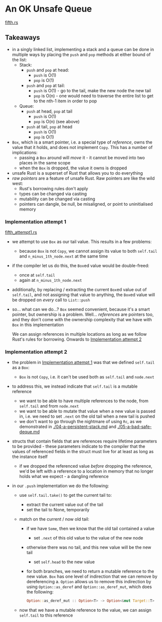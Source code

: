 # An OK Unsafe Queue

[fifth.rs](../src/fifth.rs)

## Takeaways

- in a singly linked list, implementing a stack and a queue can be done in
  multiple ways by placing the `push` and `pop` methods at either bound of the
  list:
  - Stack:
    - `push` and `pop` at head:
      - `push` is O(1)
      - `pop` is O(1)
    - `push` and `pop` at tail:
      - `push` is O(1) - go to the tail, make the new node the new tail
      - `pop` is O(n) - one would need to traverse the entire list to get to the
        nth-1 item in order to pop
  - Queue:
    - `push` at head, `pop` at tail
      - `push` is O(1)
      - `pop` is O(n) (see above)
    * `push` at tail, `pop` at head
      - `push` is O(1)
      - `pop` is O(1)
- `Box`, which is a smart pointer, i.e. a special type of _reference_, owns the
  value that it holds, and does not implement `Copy`. This has a number of
  implications:
  - passing a `Box` around will _move_ it - it cannot be moved into two places
    in the same scope
  - when the `Box` is dropped, the value it owns is dropped
- unsafe Rust is a superset of Rust that allows you to do everything
- _raw pointers_ are a feature of unsafe Rust. Raw pointers are like the wild
  west:
  - Rust's borrowing rules don't apply
  - types can be changed via casting
  - mutability can be changed via casting
  - pointers can dangle, be null, be misaligned, or point to uninitialised
    memory

### Implementation attempt 1

[fifth_attempt1.rs](../src/fifth_attempt_1.rs)

- we attempt to use `Box` as our tail value. This results in a few problems:
  - because `Box` is not `Copy`, we cannot assign its value to both `self.tail`
    and `n_minus_1th_node.next` at the same time
- if the compiler let us do this, the `Box`ed value would be double-freed:
  - once at `self.tail`
  - again at `n_minus_1th_node.next`
- additionally, by replacing / extracting the current `Box`ed value out of
  `self.tail`, and not assigning that value to anything, the `Box`ed value
  will be dropped on _every_ call to `List::push`
- so... what can we do...? `Box` seemed convenient, because it's a smart
  pointer, but ownership is a problem. Well... _references_ are pointers too,
  and they don't come with the ownership complexity that we have with `Box` in
  this implementation

  We can assign references in multiple locations as long as we follow Rust's
  rules for borrowing. Onwards to
  [Implementation attempt 2](#implementation-attempt-2)

### Implementation attempt 2

- the problem in [Implementation attempt 1](#implementation-attempt-1) was that
  we defined `self.tail` as a `Box`:
  - `Box` is not `Copy`, i.e. it can't be used both as `self.tail` and
    `node.next`
- to address this, we instead indicate that `self.tail` is a mutable reference
  - we want to be able to have multiple references to the node, from `self.tail`
    and from `node.next`
  - we want to be able to mutate that value when a new value is passed in, i.e.
    we need to set `.next` on the old tail when a new tail is pushed
  - we don't want to go through the nightmare of using `Rc`, as we demonstrated
    in [./04-a-persistent-stack.md](./04-a-persistent-stack.md) and
    [./05-a-bad-safe-deque.md](./05-a-bad-safe-deque.md)
- structs that contain fields that are references require lifetime parameters to
  be provided - these parameters indicate to the compiler that the values of
  referenced fields in the struct must live for at least as long as the
  instance itself
  - if we dropped the referenced value _before_ dropping the reference, we'd
    be left with a reference to a location in memory that no longer holds
    what we expect - a dangling reference
- in our `.push` implementation we do the following:

  - use `self.tail.take()` to get the current tail to:
    - extract the current value out of the tail
    - set the tail to None, temporarily
  - match on the current / now old tail:

    - if we have `Some`, then we know that the old tail contained a value
      - set `.next` of this old value to the value of the new node
    - otherwise there was no tail, and this new value will be the new tail
      - set `self.head` to the new value
    - for both branches, we need to return a mutable reference to the new value.
      `Box` has one level of indirection that we can remove by dereferencing
      a. `Option` allows us to remove this indirection by using
      `Option::as_deref` and `Option::as_deref_mut`, which does the following:

      ```rust
      Option::as_deref_mut :: Option<T> -> Option<&mut Target::T>
      ```

  - now that we have a mutable reference to the value, we can assign `self.tail`
    to this reference
